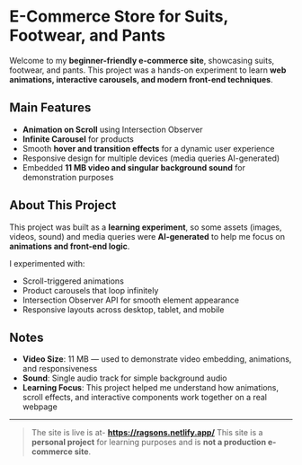 # E-Commerce Store for Suits, Footwear, and Pants

Welcome to my **beginner-friendly e-commerce site**, showcasing suits, footwear, and pants. This project was a hands-on experiment to learn **web animations, interactive carousels, and modern front-end techniques**.

## Main Features

- **Animation on Scroll** using Intersection Observer  
- **Infinite Carousel** for products  
- Smooth **hover and transition effects** for a dynamic user experience  
- Responsive design for multiple devices (media queries AI-generated)  
- Embedded **11 MB video and singular background sound** for demonstration purposes

## About This Project

This project was built as a **learning experiment**, so some assets (images, videos, sound) and media queries were **AI-generated** to help me focus on **animations and front-end logic**.  

I experimented with:

- Scroll-triggered animations
- Product carousels that loop infinitely
- Intersection Observer API for smooth element appearance  
- Responsive layouts across desktop, tablet, and mobile  

## Notes

- **Video Size**: 11 MB — used to demonstrate video embedding, animations, and responsiveness  
- **Sound**: Single audio track for simple background audio  
- **Learning Focus**: This project helped me understand how animations, scroll effects, and interactive components work together on a real webpage  

---
> The site is live is at- **https://ragsons.netlify.app/**
> This site is a **personal project** for learning purposes and is **not a production e-commerce site**.  

